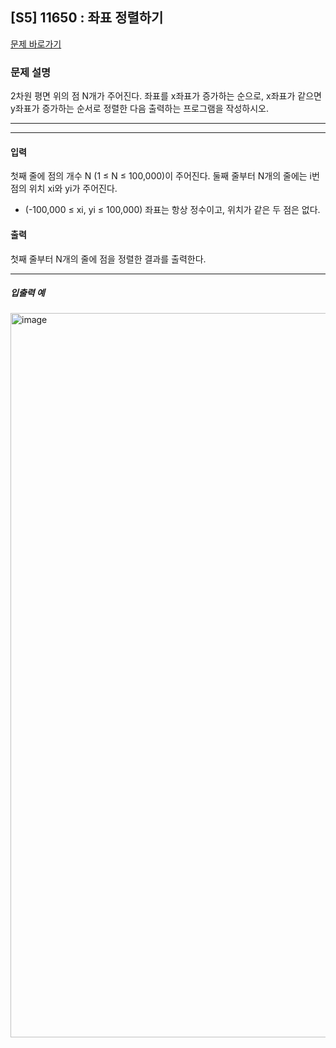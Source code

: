 ## [S5] 11650 : 좌표 정렬하기

[문제 바로가기](https://www.acmicpc.net/problem/11650)

### 문제 설명
2차원 평면 위의 점 N개가 주어진다. 좌표를 x좌표가 증가하는 순으로, x좌표가 같으면 y좌표가 증가하는 순서로 정렬한 다음 출력하는 프로그램을 작성하시오.
<hr>

---

#### 입력
첫째 줄에 점의 개수 N (1 ≤ N ≤ 100,000)이 주어진다.
둘째 줄부터 N개의 줄에는 i번점의 위치 xi와 yi가 주어진다.
- (-100,000 ≤ xi, yi ≤ 100,000) 좌표는 항상 정수이고, 위치가 같은 두 점은 없다.


#### 출력
첫째 줄부터 N개의 줄에 점을 정렬한 결과를 출력한다.

<hr>

<h5>입출력 예</h5>
<img width="1159" alt="image" src="https://github.com/user-attachments/assets/5d55d135-5fbb-47c8-b6ec-e4a9cc6fa367">